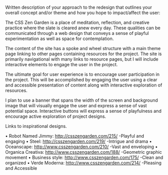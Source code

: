 Written description of your approach to the redesign that outlines your overall concept and/or theme and how you hope to impact/affect the user:

The CSS Zen Garden is a place of meditation, reflection, and creative practice where the slate is cleared anew every day. These qualities can be communicated through a web design that conveys a sense of playful experimentation as well as space for contemplation. 

The content of the site has a spoke and wheel structure with a main theme page linking to other pages containing resources for the project. The site is primarily navigational with many links to resource pages, but I will include interactive elements to engage the user in the project.

The ultimate goal for user experience is to encourage user participation in the project. This will be accomplished by engaging the user using a clear and accessible presentation of content along with interactive exploration of resources.  

I plan to use a banner that spans the width of the screen and background image that will visually engage the user and express a sense of vast potential space. Interactive buttons will express a sense of playfulness and encourage active exploration of project designs. 

Links to inspirational designs.

•	Robot Named Jimmy: http://csszengarden.com/215/
-Playful and engaging
•	Steel: http://csszengarden.com/219/
-Intrigue and drama
•	Oceanscape: http://www.csszengarden.com/210/
-Vast and enveloping
•	Organica Creativa: http://www.csszengarden.com/188/
-Geometric graphic movement
•	Business style: http://www.csszengarden.com/175/
-Clean and organized
•	Verde Moderna: http://www.csszengarden.com/214/ 
-Pleasing and Accessible
